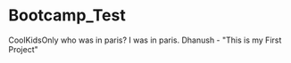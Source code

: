 # Bootcamp_Test
CoolKidsOnly
who was in paris?
I was in paris. 
Dhanush - "This is my First Project"

